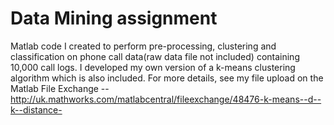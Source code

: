 # Data Mining assignment
Matlab code I created to perform pre-processing, clustering and classification on phone call data(raw data file not included) containing 10,000 call logs. 
I developed my own version of a k-means clustering algorithm which is also included. For more details, see my file upload on the Matlab File Exchange -- http://uk.mathworks.com/matlabcentral/fileexchange/48476-k-means--d--k--distance-


